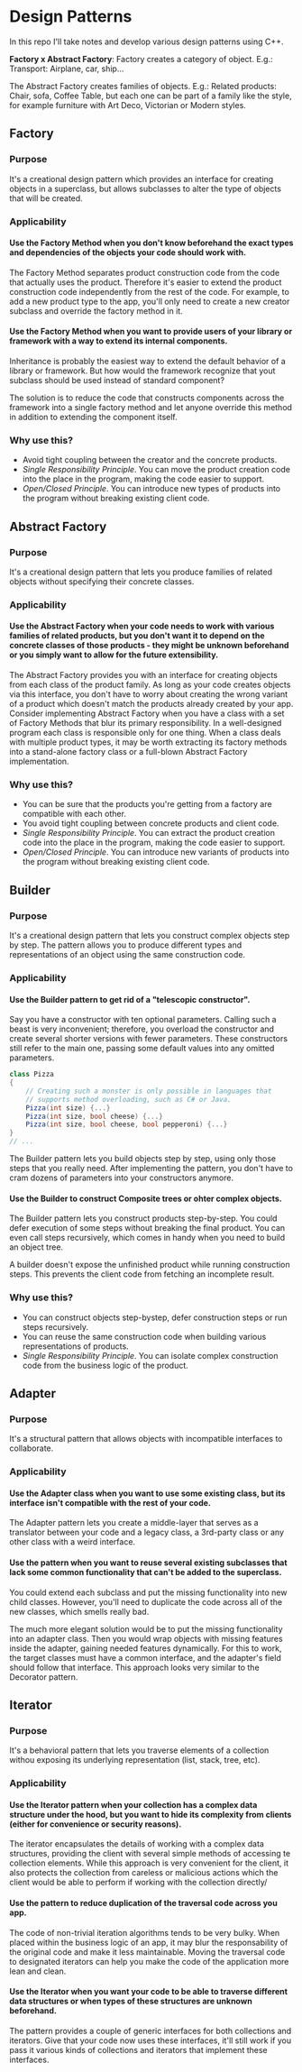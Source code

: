 # Design Patterns
In this repo I'll take notes and develop various design patterns using C++.

**Factory x Abstract Factory**: Factory creates a category of object. E.g.: Transport: Airplane, car, ship...

The Abstract Factory creates families of objects. E.g.: Related products: Chair, sofa, Coffee Table, but each one can be part of a family like the style, for example furniture with Art Deco, Victorian or Modern styles.


## Factory
### Purpose
It's a creational design pattern which provides an interface for creating objects in a superclass, but allows subclasses to alter the type of objects that will be created.

### Applicability
#### Use the Factory Method when you don't know beforehand the exact types and dependencies of the objects your code should work with.
The Factory Method separates product construction code from the code that actually uses the product. Therefore it's easier to extend the product construction code independently from the rest of the code. For example, to add a new product type to the app, you'll only need to create a new creator subclass and override the factory method in it.

#### Use the Factory Method when you want to provide users of your library or framework with a way to extend its internal components.
Inheritance is probably the easiest way to extend the default behavior of a library or framework. But how would the framework recognize that yout subclass should be used instead of standard component?

The solution is to reduce the code that constructs components across the framework into a single factory method and let anyone override this method in addition to extending the component itself.

### Why use this?
* Avoid tight coupling between the creator and the concrete products.
* *Single Responsibility Principle*. You can move the product creation code into the place in the program, making the code easier to support.
* *Open/Closed Principle*. You can introduce new types of products into the program without breaking existing client code.

## Abstract Factory
### Purpose
It's a creational design pattern that lets you produce families of related objects without specifying their concrete classes.

### Applicability
#### Use the Abstract Factory when your code needs to work with various families of related products, but you don't want it to depend on the concrete classes of those products - they might be unknown beforehand or you simply want to allow for the future extensibility.
The Abstract Factory provides you with an interface for creating objects from each class of the product family. As long as your code creates objects via this interface, you don't have to worry about creating the wrong variant of a product which doesn't match the products already created by your app. Consider implementing Abstract Factory when you have a class with a set of Factory Methods that blur its primary responsibility. In a well-designed program each class is responsible only for one thing. When a class deals with multiple product types, it may be worth extracting its factory methods into a stand-alone factory class or a full-blown Abstract Factory implementation.

### Why use this?
* You can be sure that the products you're getting from a factory are compatible with each other.
* You avoid tight coupling between concrete products and client code.
* *Single Responsibility Principle*. You can extract the product creation code into the place in the program, making the code easier to support.
* *Open/Closed Principle*. You can introduce new variants of products into the program without breaking existing client code.

## Builder
### Purpose
It's a creational design pattern that lets you construct complex objects step by step. The pattern allows you to produce different types and representations of an object using the same construction code.

### Applicability
#### Use the Builder pattern to get rid of a "telescopic constructor".
Say you have a constructor with ten optional parameters. Calling such a beast is very inconvenient; therefore, you overload the constructor and create several shorter versions with fewer parameters. These constructors still refer to the main one, passing some default values into any omitted parameters.
```cs
class Pizza
{
    // Creating such a monster is only possible in languages that
    // supports method overloading, such as C# or Java.
    Pizza(int size) {...}
    Pizza(int size, bool cheese) {...}
    Pizza(int size, bool cheese, bool pepperoni) {...}
}
// ...
```
The Builder pattern lets you build objects step by step, using only those steps that you really need. After implementing the pattern, you don't have to cram dozens of parameters into your constructors anymore.

#### Use the Builder to construct Composite trees or ohter complex objects.
The Builder pattern lets you construct products step-by-step. You could defer execution of some steps without breaking the final product. You can even call steps recursively, which comes in handy when you need to build an object tree.

A builder doesn't expose the unfinished product while running construction steps. This prevents the client code from fetching an incomplete result.

### Why use this?
* You can construct objects step-bystep, defer construction steps or run steps recursively.
* You can reuse the same construction code when building various representations of products.
* *Single Responsibility Principle*. You can isolate complex construction code from the business logic of the product.

## Adapter
### Purpose
It's a structural pattern that allows objects with incompatible interfaces to collaborate.

### Applicability
#### Use the Adapter class when you want to use some existing class, but its interface isn't compatible with the rest of your code.
The Adapter pattern lets you create a middle-layer that serves as a translator between your code and a legacy class, a 3rd-party class or any other class with a weird interface.

#### Use the pattern when you want to reuse several existing subclasses that lack some common functionality that can't be added to the superclass.
You could extend each subclass and put the missing functionality into new child classes. However, you'll need to duplicate the code across all of the new classes, which smells really bad.

The much more elegant solution would be to put the missing functionality into an adapter class. Then you would wrap objects with missing features inside the adapter, gaining needed features dynamically. For this to work, the target classes must have a common interface, and the adapter's field should follow that interface. This approach looks very similar to the Decorator pattern.

## Iterator
### Purpose
It's a behavioral pattern that lets you traverse elements of a collection withou exposing its underlying representation (list, stack, tree, etc).

### Applicability
#### Use the Iterator pattern when your collection has a complex data structure under the hood, but you want to hide its complexity from clients (either for convenience or security reasons).
The iterator encapsulates the details of working with a complex data structures, providing the client with several simple methods of accessing te collection elements. While this approach is very convenient for the client, it also protects the collection from careless or malicious actions which the client would be able to perform if working with the collection directly/

#### Use the pattern to reduce duplication of the traversal code across you app.
The code of non-trivial iteration algorithms tends to be very bulky. When placed within the business logic of an app, it may blur the responsability of the original code and make it less maintainable. Moving the traversal code to designated iterators can help you make the code of the application more lean and clean.

#### Use the Iterator when you want your code to be able to traverse different data structures or when types of these structures are unknown beforehand.
The pattern provides a couple of generic interfaces for both collections and iterators. Give that your code now uses these interfaces, it'll still work if you pass it various kinds of collections and iterators that implement these interfaces.